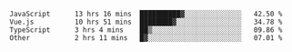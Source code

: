 
<!--
**xy406043/xy406043** is a ✨ _special_ ✨ repository because its `README.md` (this file) appears on your GitHub profile.

Here are some ideas to get you started:

- 🔭 I’m currently working on ...
- 🌱 I’m currently learning ...
- 👯 I’m looking to collaborate on ...
- 🤔 I’m looking for help with ...
- 💬 Ask me about ...
- 📫 How to reach me: ...
- 😄 Pronouns: ...
- ⚡ Fun fact: ...
-->

<!--START_SECTION:waka-->

```text
JavaScript      13 hrs 16 mins  ██████████▓░░░░░░░░░░░░░░   42.50 %
Vue.js          10 hrs 51 mins  ████████▓░░░░░░░░░░░░░░░░   34.78 %
TypeScript      3 hrs 4 mins    ██▒░░░░░░░░░░░░░░░░░░░░░░   09.86 %
Other           2 hrs 11 mins   █▓░░░░░░░░░░░░░░░░░░░░░░░   07.01 %
```

<!--END_SECTION:waka-->

